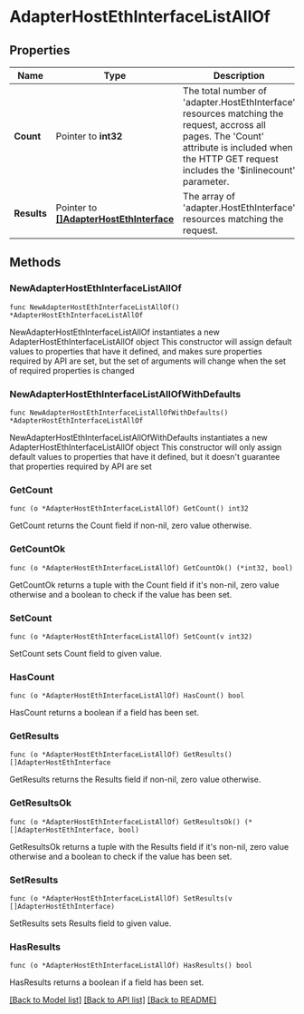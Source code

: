 # AdapterHostEthInterfaceListAllOf

## Properties

Name | Type | Description | Notes
------------ | ------------- | ------------- | -------------
**Count** | Pointer to **int32** | The total number of &#39;adapter.HostEthInterface&#39; resources matching the request, accross all pages. The &#39;Count&#39; attribute is included when the HTTP GET request includes the &#39;$inlinecount&#39; parameter. | [optional] 
**Results** | Pointer to [**[]AdapterHostEthInterface**](adapter.HostEthInterface.md) | The array of &#39;adapter.HostEthInterface&#39; resources matching the request. | [optional] 

## Methods

### NewAdapterHostEthInterfaceListAllOf

`func NewAdapterHostEthInterfaceListAllOf() *AdapterHostEthInterfaceListAllOf`

NewAdapterHostEthInterfaceListAllOf instantiates a new AdapterHostEthInterfaceListAllOf object
This constructor will assign default values to properties that have it defined,
and makes sure properties required by API are set, but the set of arguments
will change when the set of required properties is changed

### NewAdapterHostEthInterfaceListAllOfWithDefaults

`func NewAdapterHostEthInterfaceListAllOfWithDefaults() *AdapterHostEthInterfaceListAllOf`

NewAdapterHostEthInterfaceListAllOfWithDefaults instantiates a new AdapterHostEthInterfaceListAllOf object
This constructor will only assign default values to properties that have it defined,
but it doesn't guarantee that properties required by API are set

### GetCount

`func (o *AdapterHostEthInterfaceListAllOf) GetCount() int32`

GetCount returns the Count field if non-nil, zero value otherwise.

### GetCountOk

`func (o *AdapterHostEthInterfaceListAllOf) GetCountOk() (*int32, bool)`

GetCountOk returns a tuple with the Count field if it's non-nil, zero value otherwise
and a boolean to check if the value has been set.

### SetCount

`func (o *AdapterHostEthInterfaceListAllOf) SetCount(v int32)`

SetCount sets Count field to given value.

### HasCount

`func (o *AdapterHostEthInterfaceListAllOf) HasCount() bool`

HasCount returns a boolean if a field has been set.

### GetResults

`func (o *AdapterHostEthInterfaceListAllOf) GetResults() []AdapterHostEthInterface`

GetResults returns the Results field if non-nil, zero value otherwise.

### GetResultsOk

`func (o *AdapterHostEthInterfaceListAllOf) GetResultsOk() (*[]AdapterHostEthInterface, bool)`

GetResultsOk returns a tuple with the Results field if it's non-nil, zero value otherwise
and a boolean to check if the value has been set.

### SetResults

`func (o *AdapterHostEthInterfaceListAllOf) SetResults(v []AdapterHostEthInterface)`

SetResults sets Results field to given value.

### HasResults

`func (o *AdapterHostEthInterfaceListAllOf) HasResults() bool`

HasResults returns a boolean if a field has been set.


[[Back to Model list]](../README.md#documentation-for-models) [[Back to API list]](../README.md#documentation-for-api-endpoints) [[Back to README]](../README.md)


